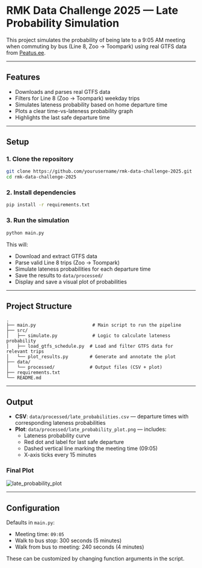 # RMK Data Challenge 2025 — Late Probability Simulation

This project simulates the probability of being late to a 9:05 AM meeting when commuting by bus (Line 8, Zoo → Toompark) using real GTFS data from [Peatus.ee](https://peatus.ee/).

---

## Features

- Downloads and parses real GTFS data
- Filters for Line 8 (Zoo → Toompark) weekday trips
- Simulates lateness probability based on home departure time
- Plots a clear time-vs-lateness probability graph
- Highlights the last safe departure time

---

## Setup

### 1. Clone the repository

```bash
git clone https://github.com/yourusername/rmk-data-challenge-2025.git
cd rmk-data-challenge-2025
```

### 2. Install dependencies

```bash
pip install -r requirements.txt
```

### 3. Run the simulation

```bash
python main.py
```

This will:

- Download and extract GTFS data
- Parse valid Line 8 trips (Zoo → Toompark)
- Simulate lateness probabilities for each departure time
- Save the results to `data/processed/`
- Display and save a visual plot of probabilities

---

## Project Structure

```
.
├── main.py                     # Main script to run the pipeline
├── src/
│   ├── simulate.py             # Logic to calculate lateness probability
│   ├── load_gtfs_schedule.py  # Load and filter GTFS data for relevant trips
│   └── plot_results.py        # Generate and annotate the plot
├── data/
│   └── processed/             # Output files (CSV + plot)
├── requirements.txt
└── README.md
```

---

## Output

- **CSV**: `data/processed/late_probabilities.csv` — departure times with corresponding lateness probabilities
- **Plot**: `data/processed/late_probability_plot.png` — includes:
  - Lateness probability curve
  - Red dot and label for last safe departure
  - Dashed vertical line marking the meeting time (09:05)
  - X-axis ticks every 15 minutes

### Final Plot

![late_probability_plot](https://github.com/user-attachments/assets/d5e7a73f-5d66-40e0-9a46-1d3633d91842)

---

## Configuration

Defaults in `main.py`:

- Meeting time: `09:05`
- Walk to bus stop: 300 seconds (5 minutes)
- Walk from bus to meeting: 240 seconds (4 minutes)

These can be customized by changing function arguments in the script.
